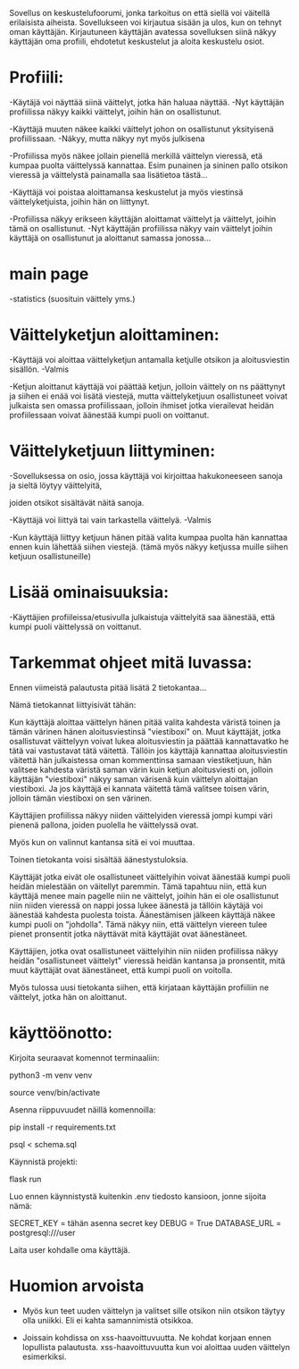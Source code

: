 Sovellus on keskustelufoorumi, jonka tarkoitus on että siellä voi väitellä erilaisista aiheista. 
Sovellukseen voi kirjautua sisään ja ulos, kun on tehnyt oman käyttäjän.
Kirjautuneen käyttäjän avatessa sovelluksen siinä näkyy käyttäjän oma profiili, ehdotetut keskustelut ja aloita keskustelu osiot.

# Profiili:

-Käytäjä voi näyttää siinä väittelyt, jotka hän haluaa näyttää. 
   -Nyt käyttäjän profiilissa näkyy kaikki väittelyt, joihin hän on osallistunut. 

-Käyttäjä muuten näkee kaikki väittelyt johon on osallistunut yksityisenä profiilissaan.
   -Näkyy, mutta näkyy nyt myös julkisena

-Profiilissa myös näkee jollain pienellä merkillä väittelyn vieressä, etä kumpaa puolta väittelyssä kannattaa. Esim punainen ja sininen pallo  otsikon vieressä ja väittelystä painamalla saa lisätietoa tästä...

-Käyttäjä voi poistaa aloittamansa keskustelut ja myös viestinsä väittelyketjuista, joihin hän on liittynyt.

-Profiilissa näkyy erikseen käyttäjän aloittamat väittelyt ja väittelyt, joihin tämä on osallistunut.
  -Nyt käyttäjän profiilissa näkyy vain väittelyt joihin käyttäjä on osallistunut ja aloittanut samassa jonossa...

# main page

-statistics (suosituin väittely yms.)

# Väittelyketjun aloittaminen:

-Käyttäjä voi aloittaa väittelyketjun antamalla ketjulle otsikon ja aloitusviestin sisällön.
   -Valmis

-Ketjun aloittanut käyttäjä voi päättää ketjun, jolloin väittely on ns päättynyt ja siihen ei enää voi lisätä viestejä, mutta väittelyketjuun osallistuneet voivat julkaista sen omassa profiilissaan, jolloin ihmiset jotka vierailevat heidän profiilessaan voivat äänestää kumpi puoli on voittanut.



# Väittelyketjuun liittyminen:

-Sovelluksessa on osio, jossa käyttäjä voi kirjoittaa hakukoneeseen sanoja ja sieltä löytyy väittelyitä,

joiden otsikot sisältävät näitä sanoja.

-Käyttäjä voi liittyä tai vain tarkastella väittelyä.
   -Valmis

-Kun käyttäjä liittyy ketjuun hänen pitää valita kumpaa puolta hän kannattaa ennen kuin lähettää siihen viestejä. (tämä myös näkyy ketjussa muille siihen ketjuun osallistuneille)



# Lisää ominaisuuksia:

-Käyttäjien profiileissa/etusivulla julkaistuja väittelyitä saa äänestää, että kumpi puoli väittelyssä on voittanut.

# Tarkemmat ohjeet mitä luvassa:

Ennen viimeistä palautusta pitää lisätä 2 tietokantaa...

Nämä tietokannat liittyisivät tähän:

Kun käyttäjä aloittaa väittelyn hänen pitää valita kahdesta väristä toinen ja tämän värinen hänen aloitusviestinsä "viestiboxi" on. Muut käyttäjät, jotka osallistuvat väittelyyn voivat lukea aloitusviestin ja päättää kannattavatko he tätä vai vastustavat tätä väitettä. Tällöin jos käyttäjä kannattaa aloitusviestin väitettä hän julkaistessa oman kommenttinsa samaan viestiketjuun, hän valitsee kahdesta väristä saman värin kuin ketjun aloitusviesti on, jolloin käyttäjän "viestiboxi" näkyy saman värisenä kuin väittelyn aloittajan viestiboxi. Ja jos käyttäjä ei kannata väitettä tämä valitsee toisen värin, jolloin tämän viestiboxi on sen värinen. 

Käyttäjien profiilissa näkyy niiden väittelyiden vieressä jompi kumpi väri pienenä pallona, joiden puolella he väittelyssä ovat.

Myös kun on valinnut kantansa sitä ei voi muuttaa.

Toinen tietokanta voisi sisältää äänestystuloksia.

Käyttäjät jotka eivät ole osallistuneet väittelyihin voivat äänestää kumpi puoli heidän mielestään on väitellyt paremmin. Tämä tapahtuu niin, että kun käyttäjä menee main pagelle niin ne väittelyt, joihin hän ei ole osallistunut niin niiden vieressä on nappi jossa lukee äänestä ja tällöin käytäjä voi äänestää kahdesta puolesta toista. Äänestämisen jälkeen käyttäjä näkee kumpi puoli on "johdolla". Tämä näkyy niin, että väittelyn viereen tulee pienet pronsentit jotka näyttävät mitä käyttäjät ovat äänestäneet. 

Käyttäjien, jotka ovat osallistuneet väittelyihin niin niiden profiilissa näkyy heidän "osallistuneet väittelyt" vieressä heidän kantansa ja pronsentit, mitä muut käyttäjät ovat äänestäneet, että kumpi puoli on voitolla. 

Myös tulossa uusi tietokanta siihen, että kirjataan käyttäjän profiiliin ne väittelyt, jotka hän on aloittanut.

# käyttöönotto:

Kirjoita seuraavat komennot terminaaliin:

python3 -m venv venv

source venv/bin/activate

Asenna riippuvuudet näillä komennoilla:

pip install -r requirements.txt

psql < schema.sql

Käynnistä projekti:


flask run

Luo ennen käynnistystä kuitenkin .env tiedosto kansioon, jonne sijoita nämä:

SECRET_KEY = tähän asenna secret key
DEBUG = True
DATABASE_URL = postgresql:///user 


Laita user kohdalle oma käyttäjä.


# Huomion arvoista

- Myös kun teet uuden väittelyn ja valitset sille otsikon niin otsikon täytyy olla uniikki. Eli ei kahta samannimistä otsikkoa.

- Joissain kohdissa on xss-haavoittuvuutta. Ne kohdat korjaan ennen lopullista palautusta. xss-haavoittuvuutta kun voi aloittaa uuden väittelyn esimerkiksi.
